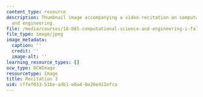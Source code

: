 ```yaml
---
content_type: resource
description: Thumbnail image accompanying a video recitation on computational science
  and engineering.
file: /media/courses/18-085-computational-science-and-engineering-i-fall-2008/cffef03351beadb1e0a40e20e411efca_r3.jpg
file_type: image/jpeg
image_metadata:
  caption: ''
  credit: ''
  image-alt: ''
learning_resource_types: []
ocw_type: OCWImage
resourcetype: Image
title: Recitation 3
uid: cffef033-51be-adb1-e0a4-0e20e411efca
---
```

